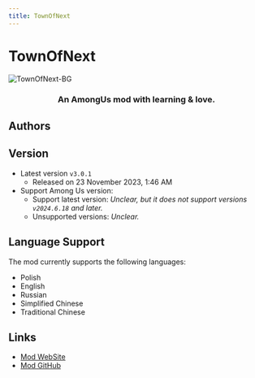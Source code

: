 ```yaml
---
title: TownOfNext
---
```

# TownOfNext
![TownOfNext-BG](https://cn-sy1.rains3.com/xtremewave/TownOfNext.jpg)

<div align="center">
<h3>An AmongUs mod with learning & love.</h3>
</div>

<script setup>
import { VPTeamMembers } from 'vitepress/theme'

const members = [
  {
    avatar: 'https://cn-sy1.rains3.com/xtremewave/KARPED1EM.png',
    name: 'KARPED1EM',
    title: 'Developer',
    links: [
      { icon: 'github', link: 'https://github.com/KARPED1EM' },
    ]
  }
]

</script>

## Authors

<div align="center">
<VPTeamMembers size="small" :members="members" />
</div>

## Version
- Latest version `v3.0.1`
  - Released on 23 November 2023, 1:46 AM
- Support Among Us version:
    - Support latest version: *Unclear, but it does not support versions `v2024.6.18` and later.*
    - Unsupported versions: *Unclear.*

## Language Support
The mod currently supports the following languages:
- Polish
- English
- Russian
- Simplified Chinese
- Traditional Chinese

## Links

- [Mod WebSite](https://tonx.cc)
- [Mod GitHub](https://github.com/KARPED1EM/TownOfNext)